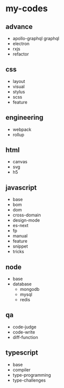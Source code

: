 # my-codes

## advance

- apollo-graphql graphql
- electron
- rxjs
- refactor

## css

- layout
- visual
- stylus
- scss
- feature

## engineering

- webpack
- rollup

## html

- canvas
- svg
- h5

## javascript

- base
- bom
- dom
- cross-domain
- design-mode
- es-next
- fp
- manual
- feature
- snippet
- tricks

## node

- base
- database
  - mongodb
  - mysql
  - redis

## qa

- code-judge
- code-write
- diff-function

## typescript

- base
- compiler
- type-programming
- type-challenges
